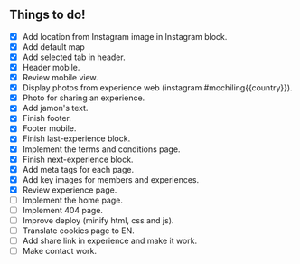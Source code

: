 Things to do!
-------------

- [x] Add location from Instagram image in Instagram block.
- [x] Add default map
- [x] Add selected tab in header.
- [x] Header mobile.
- [x] Review mobile view.
- [x] Display photos from experience web (instagram #mochiling{{country}}).
- [x] Photo for sharing an experience.
- [x] Add jamon's text.
- [x] Finish footer.
- [x] Footer mobile.
- [x] Finish last-experience block.
- [x] Implement the terms and conditions page.
- [x] Finish next-experience block.
- [x] Add meta tags for each page.
- [x] Add key images for members and experiences.
- [x] Review experience page.
- [ ] Implement the home page.
- [ ] Implement 404 page.
- [ ] Improve deploy (minify html, css and js).
- [ ] Translate cookies page to EN.
- [ ] Add share link in experience and make it work.
- [ ] Make contact work.

